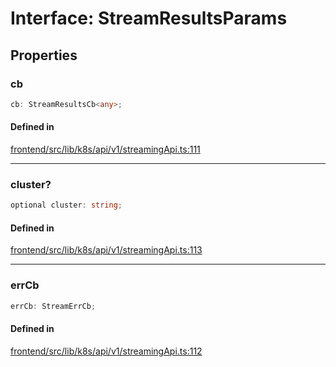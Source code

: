 # Interface: StreamResultsParams

## Properties

### cb

```ts
cb: StreamResultsCb<any>;
```

#### Defined in

[frontend/src/lib/k8s/api/v1/streamingApi.ts:111](https://github.com/headlamp-k8s/headlamp/blob/2481a1c9f2b4a69a9320466e7a455215b14b97b0/frontend/src/lib/k8s/api/v1/streamingApi.ts#L111)

***

### cluster?

```ts
optional cluster: string;
```

#### Defined in

[frontend/src/lib/k8s/api/v1/streamingApi.ts:113](https://github.com/headlamp-k8s/headlamp/blob/2481a1c9f2b4a69a9320466e7a455215b14b97b0/frontend/src/lib/k8s/api/v1/streamingApi.ts#L113)

***

### errCb

```ts
errCb: StreamErrCb;
```

#### Defined in

[frontend/src/lib/k8s/api/v1/streamingApi.ts:112](https://github.com/headlamp-k8s/headlamp/blob/2481a1c9f2b4a69a9320466e7a455215b14b97b0/frontend/src/lib/k8s/api/v1/streamingApi.ts#L112)
